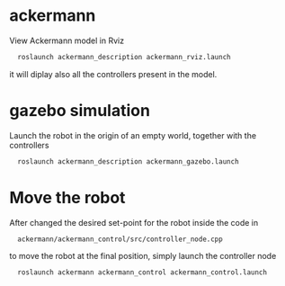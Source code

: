 # ackermann

View Ackermann model in Rviz
```bash
  roslaunch ackermann_description ackermann_rviz.launch
```
it will diplay also all the controllers present in the model.

# gazebo simulation

Launch the robot in the origin of an empty world, together with the controllers
```bash
  roslaunch ackermann_description ackermann_gazebo.launch
```
# Move the robot

After changed the desired set-point for the robot inside the code in
```bash
  ackermann/ackermann_control/src/controller_node.cpp
```
to move the robot at the final position, simply launch the controller node
```bash
  roslaunch ackermann ackermann_control ackermann_control.launch
```

